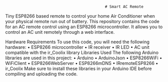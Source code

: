 
                                                # Smart AC Remote
Tiny ESP8266 based remote to control your home Air Conditioner when your physical remote run out of battery.
This repository contains the code for an AC remote control using an ESP8266 microcontroller. It allows you to control an AC unit remotely through a web interface.

Hardware Requirements
To use this code, you will need the following hardware:
•	ESP8266 microcontroller
•	IR receiver
•	IR LED
•	AC unit compatible with the ir_Coolix library
Libraries Used
The following Arduino libraries are used in this project:
•	Arduino
•	ArduinoJson
•	ESP8266WiFi
•	WiFiClient
•	ESP8266WebServer
•	ESP8266mDNS
•	IRremoteESP8266
•	ir_Coolix
Make sure to install these libraries in your Arduino IDE before compiling and uploading the code.
